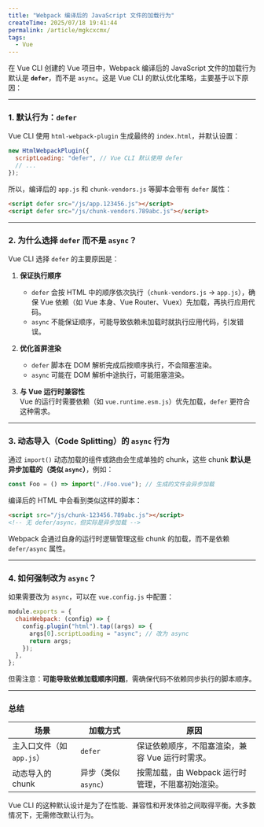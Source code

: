 ```yaml
---
title: "Webpack 编译后的 JavaScript 文件的加载行为"
createTime: 2025/07/18 19:41:44
permalink: /article/mgkcxcmx/
tags:
  - Vue
---
```


在 Vue CLI 创建的 Vue 项目中，Webpack 编译后的 JavaScript 文件的加载行为默认是 **`defer`**，而不是 `async`。这是 Vue CLI 的默认优化策略，主要基于以下原因：

---

### **1. 默认行为：`defer`**

Vue CLI 使用 `html-webpack-plugin` 生成最终的 `index.html`，并默认设置：

```javascript
new HtmlWebpackPlugin({
  scriptLoading: "defer", // Vue CLI 默认使用 defer
  // ...
});
```

所以，编译后的 `app.js` 和 `chunk-vendors.js` 等脚本会带有 `defer` 属性：

```html
<script defer src="/js/app.123456.js"></script>
<script defer src="/js/chunk-vendors.789abc.js"></script>
```

---

### **2. 为什么选择 `defer` 而不是 `async`？**

Vue CLI 选择 `defer` 的主要原因是：

1. **保证执行顺序**

   - `defer` 会按 HTML 中的顺序依次执行（`chunk-vendors.js` → `app.js`），确保 Vue 依赖（如 Vue 本身、Vue Router、Vuex）先加载，再执行应用代码。
   - `async` 不能保证顺序，可能导致依赖未加载时就执行应用代码，引发错误。

2. **优化首屏渲染**

   - `defer` 脚本在 DOM 解析完成后按顺序执行，不会阻塞渲染。
   - `async` 可能在 DOM 解析中途执行，可能阻塞渲染。

3. **与 Vue 运行时兼容性**  
   Vue 的运行时需要依赖（如 `vue.runtime.esm.js`）优先加载，`defer` 更符合这种需求。

---

### **3. 动态导入（Code Splitting）的 `async` 行为**

通过 `import()` 动态加载的组件或路由会生成单独的 chunk，这些 chunk **默认是异步加载的（类似 `async`）**，例如：

```javascript
const Foo = () => import("./Foo.vue"); // 生成的文件会异步加载
```

编译后的 HTML 中会看到类似这样的脚本：

```html
<script src="/js/chunk-123456.789abc.js"></script>
<!-- 无 defer/async，但实际是异步加载 -->
```

Webpack 会通过自身的运行时逻辑管理这些 chunk 的加载，而不是依赖 `defer/async` 属性。

---

### **4. 如何强制改为 `async`？**

如果需要改为 `async`，可以在 `vue.config.js` 中配置：

```javascript
module.exports = {
  chainWebpack: (config) => {
    config.plugin("html").tap((args) => {
      args[0].scriptLoading = "async"; // 改为 async
      return args;
    });
  },
};
```

但需注意：**可能导致依赖加载顺序问题**，需确保代码不依赖同步执行的脚本顺序。

---

### **总结**

| 场景                      | 加载方式             | 原因                                              |
| ------------------------- | -------------------- | ------------------------------------------------- |
| 主入口文件（如 `app.js`） | `defer`              | 保证依赖顺序，不阻塞渲染，兼容 Vue 运行时需求。   |
| 动态导入的 chunk          | 异步（类似 `async`） | 按需加载，由 Webpack 运行时管理，不阻塞初始渲染。 |

Vue CLI 的这种默认设计是为了在性能、兼容性和开发体验之间取得平衡。大多数情况下，无需修改默认行为。
